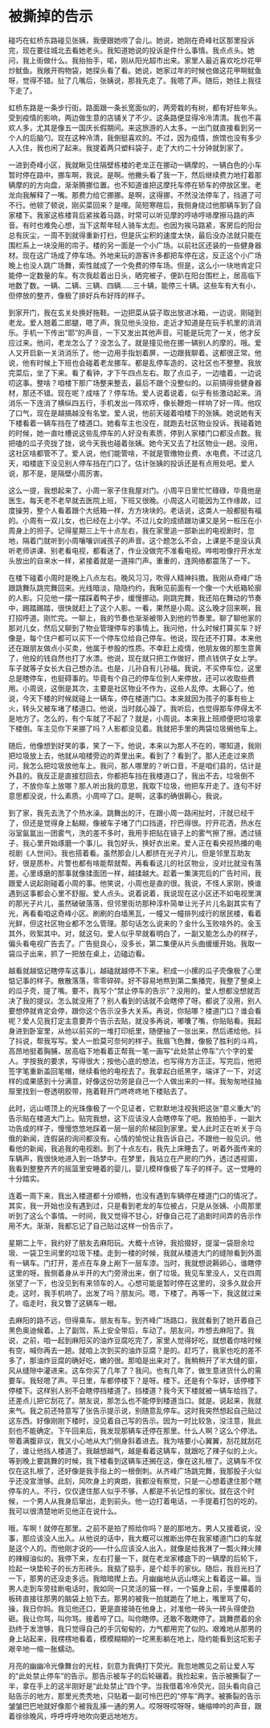 # 被撕掉的告示

碰巧在虹桥东路碰见张姨，我便跟她唠了会儿。她说，她刚在奇峰社区那里投诉完，现在要往城北去看她老头。我知道她说的投诉是件什么事情。我点点头。她问，我上街做什么。我抬抬手，喏，刚从阳光超市出来。家里人最近喜欢吃炒花甲炒鱿鱼。我敞开购物袋，她探头看了看。她说，她家过年的时候也做这花甲啊鱿鱼呀，觉得不错。扯了几嘴后，张姨说，那我先走了。我嗯了声。随后，她往上我往下走了。

虹桥东路是一条步行街。路面跟一条长宽面似的，两旁栽的有树，都有好些年头。受到疫情的影响，两边做生意的店铺关了不少。这条路便显得冷冷清清。我也不喜欢人多，尤其是像五一国庆长假期间。来这旅游的人太多。一出门就直接看到另一个人的后脑勺。现在这种冷清，我倒挺喜欢的。不过，因为疫情，旅馆也没有多少人入住，我也闲了起来。我提着两只塑料袋子，走了大约二十分钟就到家了。

一进到奇峰小区，我就瞅见住隔壁栋楼的老龙正在挪动一辆摩的，一辆白色的小车暂时停在路中。挪车啊，我说。是啊。他撇头看了我一下，然后继续费力地打着那辆摩的的方向盘，渐渐腾挪位置。也不知道谁把这摩托车停在轿车的停放区里。老龙向我解释了一嘴。那费力给它挪挪。是啊，这得挪，不然没法停车了，挡道了可不行。他顿了顿说，刚买菜回来？是哩。简短寒暄后，我侧身绕过他那辆车到了自家楼下。我家这栋楼背后紧挨着马路，时常可以听见摩的哼哧哼哧摩擦马路的声音。有时也难免心想，当下这帮年轻人骑车太彪。也因为挨马路紧，客房后的阳台总有灰尘，一周不到就得重新打扫，但是灰尘积的速度太快，最后没办法就只能在围栏系上一块没用的帘子。楼的另一面是一个小广场。以前社区还装的一些健身器材。现在这广场成了停车场。外地来玩的游客许多都把车停在这，反正这个小广场晚上也没人跳广场舞，索性就成了一个免费的停车场。但是，这么小一块地肯定只能停一定数量的车。有次我趁着出日头，晒完被子，便趴在阳台围栏上，居高临下地数了数。一辆、二辆、三辆、四辆……三十辆，能停三十辆。这些车有大有小，但停放的整齐，像极了排好兵布好阵的样子。

到家开门，我在玄关处换好拖鞋。一边把菜从袋子取出放进冰箱，一边说，刚碰到老龙。爱人翘着二郎腿，嗯了声。我见他头没抬，走近才知道是在玩手机里的消消乐。手机一下传出“耶”的声音，一下又发出其他声音。可能是玩完了一关，他才反应过来。他问，老龙怎么了？没怎么了。就是撞见他在挪一辆别人的摩的。哦。爱人又开启新一关消消乐了。他一边用手指划着屏，一边跟我聊着。这都很正常。他说，他有时候上下班也会碰着老龙挪车。都是乱停车造的，这社区也不整整。我放完菜后，坐了下来。看了看钟，才下午四点左右。取了点瓜子，一边嗑着，一边说叨这事。整啥？咱楼下那广场整来整去，最后不跟个没整似的。以前搞得些健身器材，那还不错。现在呢？成啥了？停车场。爱人说着说着，似乎有些激动起来。消消乐一下连消了横纵四五行，手机发出一阵欢呼，像长鞭炮一样响了好一阵。他叹了口气，现在是越搞越没有名堂。爱人说，他前天碰着咱楼下的张姨。她说她有天下楼看着一辆车挡在了楼道口。她看车主也没在，就跑去社区物业投诉。我碰着她的时候，她一直吐槽说这些乱停车的人好没有素质，停到人家楼门口都没点数。我把嗑的瓜子壳拢了拢，说今天我也碰着张姨。她今天又去了社区物业一趟。没用，这社区啥都管不了。爱人说，他们能管啥，不就是管缴物业费、水电费。不过这几天，咱楼底下没见别人停车挡在门口了。估计张姨的投诉还是有点用处吧。爱人说，那不是，是隔壁小周厉害。

这么一提，我想起来了。小周一家子住我屋对门。小周平日里忙忙碌碌，毕竟他是医生。每天老不老早就去医院上班，下班又很晚。小周这人可能因为工作缘故，过度操劳，整个人看着跟个大纸箱一样，方方块块的。老话说，这类人一般都挺有福的。小周有一双儿女，也已经在上小学。不过儿女的成绩跟功课又是另一桩压在小周身上的担子。记得星期三上午十点左右，我在家里追一部新出的电视剧时，忽地，隔着门就听到小周嚷嚷训诫孩子的声音。这个题怎么不会，上课是不是没认真听老师讲课、别老看电视，都看迷了，作业没做完不准看电视。哗啦啦像拧开水龙头放出的自来水一样，紧接着就是一道摔门声。重重的，连网络都震荡了一下。

在楼下碰着小周时是晚上八点左右。晚风习习，吹得人精神抖擞。我刚从奇峰广场跟跳舞队跳完舞回来。光线暗淡，隐隐约约，我瞅见前面有一个像一个大纸箱轮廓的人影。只见他一摆一摆踩着鸭子步，缓慢挪动。刚跳完舞，我还陷在舞动的节奏中，踢踏踢踏，很快就赶上了这个人影。一看，果然是小周。这么晚才回来啊，我打招呼道。刚忙完。一聊上，我的节奏也渐渐被带入到他的节奏里。聊了聊他家的那对儿女，然后又聊到了物业管理停车的事情上。我问他，什么时候打算买车？好像是，每个住户都可以买下一个停车位给自己停车。他说，现在还不打算。本来他还在跟朋友做点小买卖，他属于参股的性质。不幸赶上疫情，他朋友做的那生意黄了，他投的钱自然也打了水漂。他说，现在就只把工作做好，攒点钱供子女上学。车子就等子女长大自己想办法。也是，儿孙自有儿孙福。我说，不买停车位，这里总是瞎停车，也挺碍事的。毕竟有个自己的停车位别人来停放，还可以收取些费用。小周说，这倒是其次，主要是社区物业不作为，这些人乱停。太耨心了。他说，今天下楼的时候就碰上一辆车，停在楼道门口。本来就因为孩子的事有些上火，转头又被车堵了楼道口。他说，当时就心躁了。我听后，也觉得那车停得太不是地方了。怎么的，有个车就了不起了？就是，小周说。本来我上班顺便把垃圾拿下楼倒。车主见你下来挪了吗？人影都没见着。我就把手里的两袋垃圾搁他车上。

随后，他像想到好笑的事，笑了一下。他说，本来以为那人不在的，哪知道，我刚把垃圾放上去，他就从咱楼旁边的弄里出来。看到了？看到了。那人还走过来质问，我怎么把垃圾放他车上。我问，那人哪里的？听口音，不是咱们县的，估计是外县的。我反正是直接怼回去，你都把车挡在我楼道口了，我出不去，垃圾倒不了，不放你车上放哪？那人听出我的意思，我取下垃圾，他把车开走了。连句不好意思都没说，什么素质。小周啐了口。是啊，这事的确很耨心，我说。

到了家，我先去洗了个热水澡。跳舞出的汗，在跟小周一路闲扯时，汗就已经干了，但还是觉得身上黏糊，像被车子堵了门口挡道，拧巴得很。拧开花洒，热水在浴室氤氲出一团雾气，洗的差不多时，我用手把贴在镜子上的雾气擦了擦。透过镜子，我心里开始琢磨一个事儿。我包好头，换好衣出来。爱人正在看央视热播的电视剧《人世间》。我也搭着看。虽然那会儿人都挤在光子片儿，但是邻里互助友好，很是质朴。片警也都有啥能帮就帮。再看看这儿的社区物业，没对比就没有落差。心里琢磨的那事就像揉面团一样，越揉越大。趁着一集演完后的广告时间，我跟爱人说起刚碰着小周的事。他笑说，小周也是直的很。我说，不怪人家刚，换谁遇到这事都会心里不舒服。爱人点头。说着说着，我说现在这小区还不如电视里演的那光子片儿，虽然破破落落，但邻里街坊那种淳朴简单让光子片儿名副其实有了光，再看看咱这奇峰小区。刷刷的白墙黑瓦，一幢又一幢排列成行的居民楼，看着光鲜，但这社区物业都不怎么管理。那句话怎么说来的？金什么玉败啥外的。金玉其外，败絮其中。对，就这句。爱人似乎早就看明白了，一副又能怎么办的样子，偏头看电视广告去了。广告挺良心，没多长，第二集便从片头曲缓缓开始。我取一袋瓜子出来，抓了一把放在桌上，边磕边看。

越看就越惦记瞎停车这事儿，越磕就越停不下来。积成一小摞的瓜子壳像极了心里惦记事的样子。散散落落，零零碎碎。好不容易地熬到第二集播完，我整了整桌上的瓜子壳，提了嘴。要不，我写个“禁止停车的告示”？没用的。爱人想都没想就否决了我的提议。怎么就没用了？别人看到的话就不会瞎停了呀。都说了没用，别人要想停就肯定会停，跟你这个告示没多大关系。再说，你贴哪？楼道门口？谁会看呢？爱人见我打定主意要弄个告示去贴，就没多再说，嘟囔了嘴，你贴贴看。我起身进到卧室里，从他以前买的一堆打印纸里，随便抽了一张出来，然后递给他。抖了抖说，帮我写写。爱人一脸莫可奈何的样子。我眉飞色舞，像极了胜利的斗鸡，高昂地挺着胸脯，居高临下地看着正帮我一笔一画写“此处禁止停车”六个字的爱人。字按我的要求，写得很大；按他心底的想法，也写得方方正正。写完后，他把签字笔重新盖回笔帽，继续看他的电视去了。我拿起白纸黑字，端详了一下，对这样的成果感到十分满意，好像这份功劳是自己一个人做出来的一样。我匆匆地往抽屉里找到一卷透明胶带，拖着鞋开门咚咚咚地下楼贴去了。

此时，远山塔顶上的光珠像极了一个见证者，它默默地注视我把这张“意义重大”的告示贴在楼道大门上。贴完我想，这下应该没人会瞎停车了吧。我拍拍手，一副大功告成的样子，慢慢悠悠地踩着一层一层的阶梯回到家里。爱人此时正在听关于乌俄的新闻，连假装的询问都没有。心情的愉悦让我告诉自己，不跟他一般见识。他看他的新闻，我追我的电视剧。到了十点左右，我先上床睡去了。听着外面传来的车辆声，我很快地进入到一场梦中。在梦里，我站立在产房的门外，透过透视窗，我看到整整齐齐的摇篮里安睡着的婴儿，婴儿模样像极了车子的样子。这一觉睡的十分踏实。

连着一周下来，我出入楼道都十分顺畅，也没有遇到车辆停在楼道门口的情况了。其实，我一开始也没有遇到过，只是看到老龙的车位被占，只是从张姨、小周那里听到了这么个事情。一时间，我又觉得不甘心，好像自己花了追剧时间弄的告示作用不大。渐渐，我都忘记了自己贴过这样一份告示了。

星期二上午，我约好了朋友去麻阳玩。大概十点钟，我拾掇好，提溜一袋厨余垃圾、一袋卫生间里的垃圾下楼。走到一楼的时候，我就从楼道大门的缝隙看到外面有一辆车。门打开，差点在车身上剐下一层车漆。当时，我就想说耨卵心，谁瞎停这里的呀。我侧着身从半开的大门旁滑出来，倒了垃圾。我见车里没人，又在四周张望了一下，也没见到有来领车的人。心想可能是暂时停在这里的，没多久就会开走。这时，我手机响了。出发了吗？朋友问。嗯，下楼了。再等一下，我这就过来了。临走时，我又瞥了这辆车一眼。

去麻阳的路不远，但得乘车。朋友有车。到齐峰广场路口，我就看到了她开着自己黑色奥迪候着。上了副驾，系上安全带后，车动了。朋友问，咋想去麻阳了。我说，之前，咱一起到麻阳买的油炸豆腐吃完了，家里人觉得好吃，就想着你啥时候有空，喊你再去一趟。就咱上次到买的油炸豆腐？是的。赶巧了，我家也吃的差不多了，那油炸豆腐的确好吃，嫩的很。那咱是出来对了。我稍稍开了半大缝的窗，风从缝隙中灌进来。这车你买了几年了？我问。也有几年了，做生意进货什么的需要车。我轻嗯了声。平日里，车都停楼下？是呀。楼下。还是有个车好，该停楼下停楼下。这样别人别不会瞎停挡楼道了。挡楼道？我今天下楼就被一辆车给挡了。还差点儿把它刮花了。朋友说，那怎么也不能停到楼道当口。就是。说起来，我就来气。我之前还特意写了张告示提示说，别随意乱停车。这时我突然想起自己贴过这东西。好像刚刚下楼时，没见着自己写的告示。因为一时比较急，没注意，我此刻也不能确定。下午回来后，我发现那辆车还停在那里。什么人啊？这么个停法。带着满腹非议，我又小心地从大门侧身斜着进去。我为啥要小心翼翼，刮花就刮花了，谁让他挡人楼道了。我越想越气，越是看着这辆车，就跟吃了辣子似的上火。等到晚上要跳舞的时候，我下楼看到这辆车还搁在这，像在这扎根了。这辆车不仅仅在这扎根了，还好像是我手指上的一根倒刺。从齐峰广场跳完舞，我那股子火似乎还没宣泄够。此刻，风吹身上的爽朗，我都没有察觉，只是一心想着逮住那个瞎停车的人。不行，仅仅逮住那人似乎不够，人都是不长记性的家伙。就在这个时候，一个男人从我身后窜出，走到前头。他一边打着电话，一手提着打包的吃的。我可以很清楚地听见他正在说什么。

哦，车啊！就停在那里。之前不是拍了照给你吗？是的那地方。男人又接着说，没事，那应该没人出入。从他说的话中，我大概可以推断出停在我家楼道门口的车就是这个人的。而他刚才说的——什么应该没人出入，就像是给我淋了一瓢火辣火辣的辣椒油似的。我停下来，左右打量一下，就在老龙家楼底下的一辆摩的后轮下，捡起一块垫轮子的长方形砖头。我掂了掂手，是个趁手的家伙。随后，我目光扫了一下，那男的还没走多远。我暗暗撵上去。月幽幽地从远山塔尖上看着这一幕。当男人走到车旁挂断电话时，我如同一只灵活的猫一样，一个猫身上前，手里攥着的板砖直接往那男的脑袋上拍下去。那男的被我一拍就跪在了地上，嘴里骂了句，操，我日你妈。我见他还口，更是直接骑在他身上，对准他一砖头一砖头得使劲砸。我让你骂，叫你骂。接着啐了口。叫你瞎停。还敢不敢瞎停了。跳舞攒着的余劲终于发泄够，我只觉得自己的手沉甸甸的，力气都用完了似的。艰难地从那男的身上站起来，我楞楞地看着，模模糊糊的一坨黑影躺在地上，隐约能看到这坨影子艰辛地一缩一胀蠕动。

月亮的幽幽冷光像舞台的光柱，刻意为我俩打下荧光。我忽地瞧见之前让爱人写的“此处禁止停车”的告示。那告示被车子的后轮碾着。我捡起来，告示被撕裂了一半，拿在手上的这半刚好是“此处禁止”四个字。当我借着冷冷荧光，回头看向自己贴告示的地方，那里光秃秃地，只贴着一副可怜巴巴的“停车”两字。被撕裂的告示皱皱巴巴地就好像那个被我乱揍一通的男人。哎呀呀哎呀呀，蜷缩呻吟的声音，跟着徐徐晚风，呼呼呼呼地吹向更远地地方。
